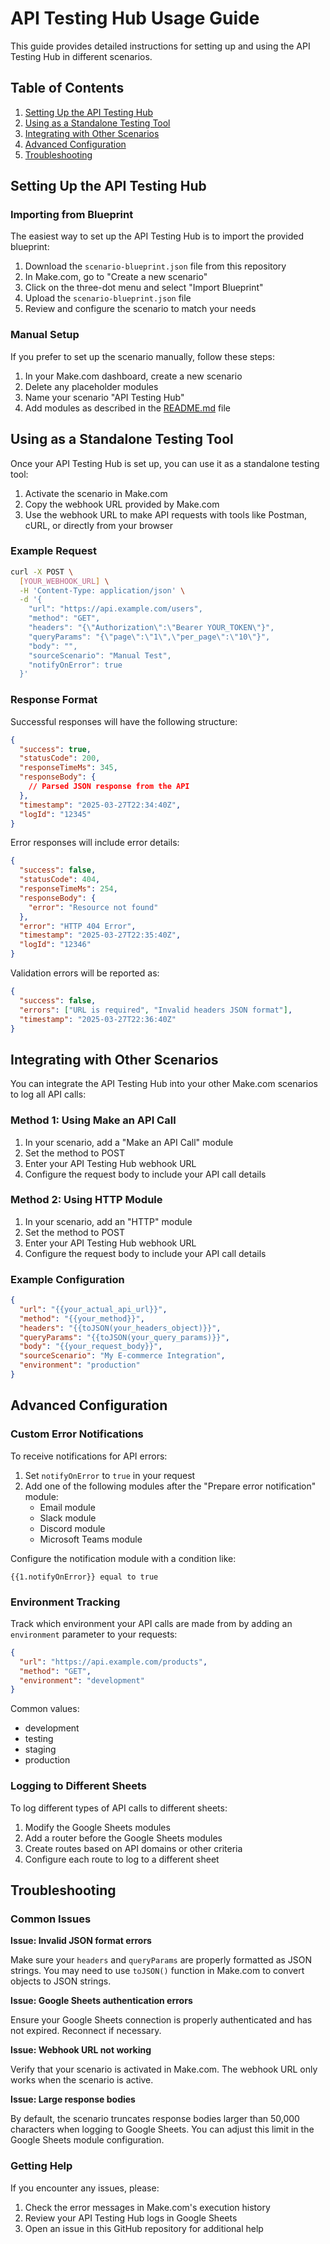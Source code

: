 # API Testing Hub Usage Guide

This guide provides detailed instructions for setting up and using the API Testing Hub in different scenarios.

## Table of Contents

1. [Setting Up the API Testing Hub](#setting-up-the-api-testing-hub)
2. [Using as a Standalone Testing Tool](#using-as-a-standalone-testing-tool)
3. [Integrating with Other Scenarios](#integrating-with-other-scenarios)
4. [Advanced Configuration](#advanced-configuration)
5. [Troubleshooting](#troubleshooting)

## Setting Up the API Testing Hub

### Importing from Blueprint

The easiest way to set up the API Testing Hub is to import the provided blueprint:

1. Download the `scenario-blueprint.json` file from this repository
2. In Make.com, go to "Create a new scenario"
3. Click on the three-dot menu and select "Import Blueprint"
4. Upload the `scenario-blueprint.json` file
5. Review and configure the scenario to match your needs

### Manual Setup

If you prefer to set up the scenario manually, follow these steps:

1. In your Make.com dashboard, create a new scenario
2. Delete any placeholder modules
3. Name your scenario "API Testing Hub"
4. Add modules as described in the [README.md](README.md) file

## Using as a Standalone Testing Tool

Once your API Testing Hub is set up, you can use it as a standalone testing tool:

1. Activate the scenario in Make.com
2. Copy the webhook URL provided by Make.com
3. Use the webhook URL to make API requests with tools like Postman, cURL, or directly from your browser

### Example Request

```bash
curl -X POST \
  [YOUR_WEBHOOK_URL] \
  -H 'Content-Type: application/json' \
  -d '{
    "url": "https://api.example.com/users",
    "method": "GET",
    "headers": "{\"Authorization\":\"Bearer YOUR_TOKEN\"}",
    "queryParams": "{\"page\":\"1\",\"per_page\":\"10\"}",
    "body": "",
    "sourceScenario": "Manual Test",
    "notifyOnError": true
  }'
```

### Response Format

Successful responses will have the following structure:

```json
{
  "success": true,
  "statusCode": 200,
  "responseTimeMs": 345,
  "responseBody": {
    // Parsed JSON response from the API
  },
  "timestamp": "2025-03-27T22:34:40Z",
  "logId": "12345"
}
```

Error responses will include error details:

```json
{
  "success": false,
  "statusCode": 404,
  "responseTimeMs": 254,
  "responseBody": {
    "error": "Resource not found"
  },
  "error": "HTTP 404 Error",
  "timestamp": "2025-03-27T22:35:40Z",
  "logId": "12346"
}
```

Validation errors will be reported as:

```json
{
  "success": false,
  "errors": ["URL is required", "Invalid headers JSON format"],
  "timestamp": "2025-03-27T22:36:40Z"
}
```

## Integrating with Other Scenarios

You can integrate the API Testing Hub into your other Make.com scenarios to log all API calls:

### Method 1: Using Make an API Call

1. In your scenario, add a "Make an API Call" module
2. Set the method to POST
3. Enter your API Testing Hub webhook URL
4. Configure the request body to include your API call details

### Method 2: Using HTTP Module

1. In your scenario, add an "HTTP" module
2. Set the method to POST
3. Enter your API Testing Hub webhook URL
4. Configure the request body to include your API call details

### Example Configuration

```json
{
  "url": "{{your_actual_api_url}}",
  "method": "{{your_method}}",
  "headers": "{{toJSON(your_headers_object)}}",
  "queryParams": "{{toJSON(your_query_params)}}",
  "body": "{{your_request_body}}",
  "sourceScenario": "My E-commerce Integration",
  "environment": "production"
}
```

## Advanced Configuration

### Custom Error Notifications

To receive notifications for API errors:

1. Set `notifyOnError` to `true` in your request
2. Add one of the following modules after the "Prepare error notification" module:
   - Email module
   - Slack module
   - Discord module
   - Microsoft Teams module

Configure the notification module with a condition like:
```
{{1.notifyOnError}} equal to true
```

### Environment Tracking

Track which environment your API calls are made from by adding an `environment` parameter to your requests:

```json
{
  "url": "https://api.example.com/products",
  "method": "GET",
  "environment": "development"
}
```

Common values:
- development
- testing
- staging
- production

### Logging to Different Sheets

To log different types of API calls to different sheets:

1. Modify the Google Sheets modules
2. Add a router before the Google Sheets modules
3. Create routes based on API domains or other criteria
4. Configure each route to log to a different sheet

## Troubleshooting

### Common Issues

**Issue: Invalid JSON format errors**

Make sure your `headers` and `queryParams` are properly formatted as JSON strings. You may need to use `toJSON()` function in Make.com to convert objects to JSON strings.

**Issue: Google Sheets authentication errors**

Ensure your Google Sheets connection is properly authenticated and has not expired. Reconnect if necessary.

**Issue: Webhook URL not working**

Verify that your scenario is activated in Make.com. The webhook URL only works when the scenario is active.

**Issue: Large response bodies**

By default, the scenario truncates response bodies larger than 50,000 characters when logging to Google Sheets. You can adjust this limit in the Google Sheets module configuration.

### Getting Help

If you encounter any issues, please:

1. Check the error messages in Make.com's execution history
2. Review your API Testing Hub logs in Google Sheets
3. Open an issue in this GitHub repository for additional help
